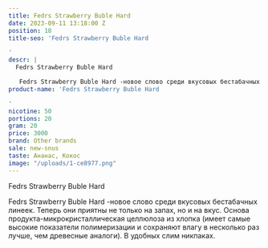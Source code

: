 ```yaml
---
title: Fedrs Strawberry Buble Hard
date: 2023-09-11 13:18:00 Z
position: 18
title-seo: 'Fedrs Strawberry Buble Hard

'
descr: |
  Fedrs Strawberry Buble Hard

   Fedrs Strawberry Buble Hard -новое слово среди вкусовых бестабачных линеек. Теперь они приятны не только на запах, но и на вкус. Основа продукта-микрокристаллическая целлюлоза из хлопка (имеет самые высокие показатели полимеризации и сохраняют влагу в несколько раз лучше, чем древесные аналоги). В удобных слим никпаках.
product-name: 'Fedrs Strawberry Buble Hard

'
nicotine: 50
portions: 20
gram: 20
price: 3000
brand: Other brands
sale: new-snus
taste: Ананас, Кокос
image: "/uploads/1-ce8977.png"
---
```


Fedrs Strawberry Buble Hard

 Fedrs Strawberry Buble Hard -новое слово среди вкусовых бестабачных линеек. Теперь они приятны не только на запах, но и на вкус. Основа продукта-микрокристаллическая целлюлоза из хлопка (имеет самые высокие показатели полимеризации и сохраняют влагу в несколько раз лучше, чем древесные аналоги). В удобных слим никпаках.
